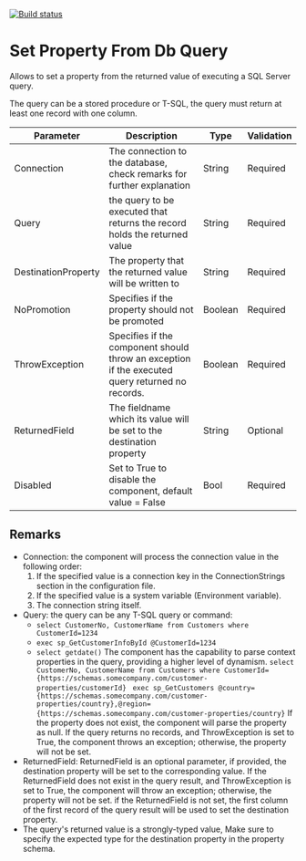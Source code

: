 [![Build status](https://dev.azure.com/waal/BizTalk%20Components/_apis/build/status/BizTalk%20Components/SetPropertyFromDbQuery)](https://dev.azure.com/waal/BizTalk%20Components/_build/latest?definitionId=21)

# Set Property From Db Query

Allows to set a property from the returned value of executing a SQL Server query.

The query can be a stored procedure or T-SQL, the query must return at least one record with one column.

| Parameter | Description | Type | Validation |
|-|-|-|-|
|Connection| The connection to the database, check remarks for further explanation| String| Required|
|Query| the query to be executed that returns the record holds the returned value|String| Required
|DestinationProperty| The property that the returned value will be written to|String| Required
|NoPromotion| Specifies if the property should not be promoted | Boolean | Required |
|ThrowException| Specifies if the component should throw an exception if the executed query returned no records. | Boolean |Required|
|ReturnedField| The fieldname which its value will be set to the destination property| String | Optional|
|Disabled |Set to True to disable the component, default value = False|Bool|Required|


## Remarks ##
 - Connection: the component will process the connection value in the following order:
    1. If the specified value is a connection key in the ConnectionStrings section in the configuration file.
    2. If the specified value is a system variable (Environment variable).
    3. The connection string itself.
- Query: the query can be any T-SQL query or command:
  - ``select CustomerNo, CustomerName from Customers where CustomerId=1234 ``
  - ``exec sp_GetCustomerInfoById @CustomerId=1234``
  - ``select getdate()``
  The component has the capability to parse context properties in the query, providing a higher level of dynamism.
  ``select CustomerNo, CustomerName from Customers where CustomerId={https://schemas.somecompany.com/customer-properties/customerId} ``
  ``exec sp_GetCustomers @country={https://schemas.somecompany.com/customer-properties/country},@region={https://schemas.somecompany.com/customer-properties/country}``
  If the property does not exist, the component will parse the property as null.
  If the query returns no records, and ThrowException is set to True, the component throws an exception; otherwise, the property will not be set.
- ReturnedField: ReturnedField is an optional parameter, if provided, the destination property will be set to the corresponding value.
  If the ReturnedField does not exist in the query result, and ThrowException is set to True, the component will throw an exception; otherwise, the property will not be set.
  if the ReturnedField is not set, the first column of the first record of the query result will be used to set the destination property.
- The query's returned value is a strongly-typed value, Make sure to specify the expected type for the destination property in the property schema.


